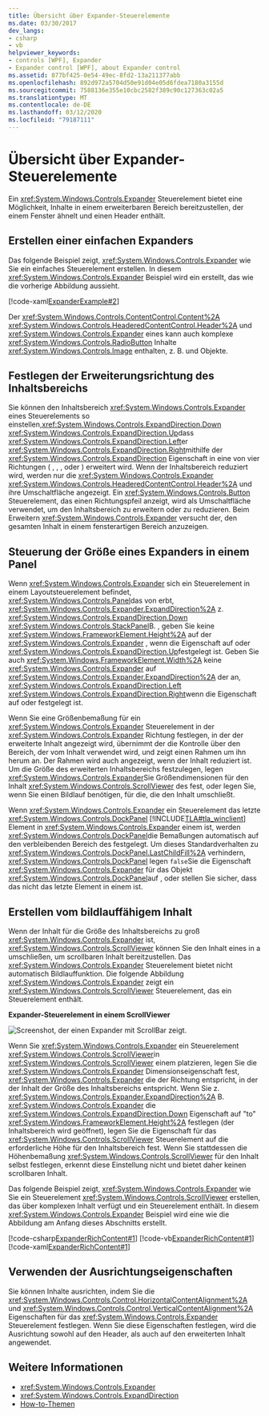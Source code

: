 ```yaml
---
title: Übersicht über Expander-Steuerelemente
ms.date: 03/30/2017
dev_langs:
- csharp
- vb
helpviewer_keywords:
- controls [WPF], Expander
- Expander control [WPF], about Expander control
ms.assetid: 877bf425-0e54-49ec-8fd2-13a211377abb
ms.openlocfilehash: 892d972a5704d50e91d04e05d6fdea7180a3155d
ms.sourcegitcommit: 7588136e355e10cbc2582f389c90c127363c02a5
ms.translationtype: MT
ms.contentlocale: de-DE
ms.lasthandoff: 03/12/2020
ms.locfileid: "79187111"
---
```

# <a name="expander-overview"></a>Übersicht über Expander-Steuerelemente
Ein <xref:System.Windows.Controls.Expander> Steuerelement bietet eine Möglichkeit, Inhalte in einem erweiterbaren Bereich bereitzustellen, der einem Fenster ähnelt und einen Header enthält.  

<a name="CreatinganExpanderinXAML"></a>
## <a name="creating-a-simple-expander"></a>Erstellen einer einfachen Expanders  
 Das folgende Beispiel zeigt, <xref:System.Windows.Controls.Expander> wie Sie ein einfaches Steuerelement erstellen. In diesem <xref:System.Windows.Controls.Expander> Beispiel wird ein erstellt, das wie die vorherige Abbildung aussieht.  
  
 [!code-xaml[ExpanderExample#2](~/samples/snippets/csharp/VS_Snippets_Wpf/ExpanderExample/CSharp/Page1.xaml#2)]  
  
 Der <xref:System.Windows.Controls.ContentControl.Content%2A> <xref:System.Windows.Controls.HeaderedContentControl.Header%2A> und <xref:System.Windows.Controls.Expander> eines kann auch komplexe <xref:System.Windows.Controls.RadioButton> Inhalte <xref:System.Windows.Controls.Image> enthalten, z. B. und Objekte.  
  
<a name="SettingtheDirectionoftheExpandingWindow"></a>
## <a name="setting-the-direction-of-the-expanding-content-area"></a>Festlegen der Erweiterungsrichtung des Inhaltsbereichs  
 Sie können den Inhaltsbereich <xref:System.Windows.Controls.Expander> eines Steuerelements so einstellen,<xref:System.Windows.Controls.ExpandDirection.Down> <xref:System.Windows.Controls.ExpandDirection.Up>dass <xref:System.Windows.Controls.ExpandDirection.Left>er <xref:System.Windows.Controls.ExpandDirection.Right>mithilfe der <xref:System.Windows.Controls.ExpandDirection> Eigenschaft in eine von vier Richtungen ( , , , oder ) erweitert wird. Wenn der Inhaltsbereich reduziert wird, werden nur die <xref:System.Windows.Controls.Expander> <xref:System.Windows.Controls.HeaderedContentControl.Header%2A> und ihre Umschaltfläche angezeigt. Ein <xref:System.Windows.Controls.Button> Steuerelement, das einen Richtungspfeil anzeigt, wird als Umschaltfläche verwendet, um den Inhaltsbereich zu erweitern oder zu reduzieren. Beim Erweitern <xref:System.Windows.Controls.Expander> versucht der, den gesamten Inhalt in einem fensterartigen Bereich anzuzeigen.  
  
<a name="SettingSizeDimensionsonanExpanderinaPanel"></a>
## <a name="controlling-the-size-of-an-expander-in-a-panel"></a>Steuerung der Größe eines Expanders in einem Panel  
 Wenn <xref:System.Windows.Controls.Expander> sich ein Steuerelement in einem Layoutsteuerelement befindet, <xref:System.Windows.Controls.Panel>das von erbt, <xref:System.Windows.Controls.Expander.ExpandDirection%2A> z. <xref:System.Windows.Controls.ExpandDirection.Down> <xref:System.Windows.Controls.StackPanel>B. , geben Sie keine <xref:System.Windows.FrameworkElement.Height%2A> auf der <xref:System.Windows.Controls.Expander> , wenn die Eigenschaft auf oder <xref:System.Windows.Controls.ExpandDirection.Up>festgelegt ist. Geben Sie auch <xref:System.Windows.FrameworkElement.Width%2A> keine <xref:System.Windows.Controls.Expander> auf <xref:System.Windows.Controls.Expander.ExpandDirection%2A> der an, <xref:System.Windows.Controls.ExpandDirection.Left> <xref:System.Windows.Controls.ExpandDirection.Right>wenn die Eigenschaft auf oder festgelegt ist.  
  
 Wenn Sie eine Größenbemaßung für ein <xref:System.Windows.Controls.Expander> Steuerelement in der <xref:System.Windows.Controls.Expander> Richtung festlegen, in der der erweiterte Inhalt angezeigt wird, übernimmt der die Kontrolle über den Bereich, der vom Inhalt verwendet wird, und zeigt einen Rahmen um ihn herum an. Der Rahmen wird auch angezeigt, wenn der Inhalt reduziert ist. Um die Größe des erweiterten Inhaltsbereichs festzulegen, legen <xref:System.Windows.Controls.Expander>Sie Größendimensionen für den Inhalt <xref:System.Windows.Controls.ScrollViewer> des fest, oder legen Sie, wenn Sie einen Bildlauf benötigen, für die, die den Inhalt umschließt.  
  
 Wenn <xref:System.Windows.Controls.Expander> ein Steuerelement das letzte <xref:System.Windows.Controls.DockPanel> [!INCLUDE[TLA#tla_winclient](../../../../includes/tlasharptla-winclient-md.md)] Element in <xref:System.Windows.Controls.Expander> einem ist, werden <xref:System.Windows.Controls.DockPanel>die Bemaßungen automatisch auf den verbleibenden Bereich des festgelegt. Um dieses Standardverhalten zu <xref:System.Windows.Controls.DockPanel.LastChildFill%2A> verhindern, <xref:System.Windows.Controls.DockPanel> legen `false`Sie die Eigenschaft <xref:System.Windows.Controls.Expander> für das Objekt <xref:System.Windows.Controls.DockPanel>auf , oder stellen Sie sicher, dass das nicht das letzte Element in einem ist.  
  
<a name="CreatingScrollableContent"></a>
## <a name="creating-scrollable-content"></a>Erstellen vom bildlauffähigem Inhalt  
 Wenn der Inhalt für die Größe des Inhaltsbereichs zu groß <xref:System.Windows.Controls.Expander> ist, <xref:System.Windows.Controls.ScrollViewer> können Sie den Inhalt eines in a umschließen, um scrollbaren Inhalt bereitzustellen. Das <xref:System.Windows.Controls.Expander> Steuerelement bietet nicht automatisch Bildlauffunktion. Die folgende Abbildung <xref:System.Windows.Controls.Expander> zeigt ein <xref:System.Windows.Controls.ScrollViewer> Steuerelement, das ein Steuerelement enthält.  
  
 **Expander-Steuerelement in einem ScrollViewer**  
  
 ![Screenshot, der einen Expander mit ScrollBar zeigt.](./media/expander-overview/expander-scrollbar-control.jpg)  
  
 Wenn Sie <xref:System.Windows.Controls.Expander> ein Steuerelement <xref:System.Windows.Controls.ScrollViewer>in <xref:System.Windows.Controls.ScrollViewer> einem platzieren, legen Sie die <xref:System.Windows.Controls.Expander> Dimensionseigenschaft fest, <xref:System.Windows.Controls.Expander> die der Richtung entspricht, in der der Inhalt der Größe des Inhaltsbereichs entspricht. Wenn Sie z. <xref:System.Windows.Controls.Expander.ExpandDirection%2A> B. <xref:System.Windows.Controls.Expander> die <xref:System.Windows.Controls.ExpandDirection.Down> Eigenschaft auf "to" <xref:System.Windows.FrameworkElement.Height%2A> festlegen (der Inhaltsbereich wird geöffnet), legen Sie die Eigenschaft für das <xref:System.Windows.Controls.ScrollViewer> Steuerelement auf die erforderliche Höhe für den Inhaltsbereich fest. Wenn Sie stattdessen die Höhenbemaßung <xref:System.Windows.Controls.ScrollViewer> für den Inhalt selbst festlegen, erkennt diese Einstellung nicht und bietet daher keinen scrollbaren Inhalt.  
  
 Das folgende Beispiel zeigt, <xref:System.Windows.Controls.Expander> wie Sie ein Steuerelement <xref:System.Windows.Controls.ScrollViewer> erstellen, das über komplexen Inhalt verfügt und ein Steuerelement enthält. In diesem <xref:System.Windows.Controls.Expander> Beispiel wird eine wie die Abbildung am Anfang dieses Abschnitts erstellt.  
  
 [!code-csharp[ExpanderRichContent#1](~/samples/snippets/csharp/VS_Snippets_Wpf/ExpanderRichContent/CSharp/Window1.xaml.cs#1)]
 [!code-vb[ExpanderRichContent#1](~/samples/snippets/visualbasic/VS_Snippets_Wpf/ExpanderRichContent/VisualBasic/Window1.xaml.vb#1)]
 [!code-xaml[ExpanderRichContent#1](~/samples/snippets/csharp/VS_Snippets_Wpf/ExpanderRichContent/CSharp/Window1.xaml#1)]  
  
<a name="UsingtheAlignmentProperties"></a>
## <a name="using-the-alignment-properties"></a>Verwenden der Ausrichtungseigenschaften  
 Sie können Inhalte ausrichten, indem Sie die <xref:System.Windows.Controls.Control.HorizontalContentAlignment%2A> und <xref:System.Windows.Controls.Control.VerticalContentAlignment%2A> Eigenschaften für das <xref:System.Windows.Controls.Expander> Steuerelement festlegen. Wenn Sie diese Eigenschaften festlegen, wird die Ausrichtung sowohl auf den Header, als auch auf den erweiterten Inhalt angewendet.  
  
## <a name="see-also"></a>Weitere Informationen

- <xref:System.Windows.Controls.Expander>
- <xref:System.Windows.Controls.ExpandDirection>
- [How-to-Themen](expander-how-to-topics.md)
